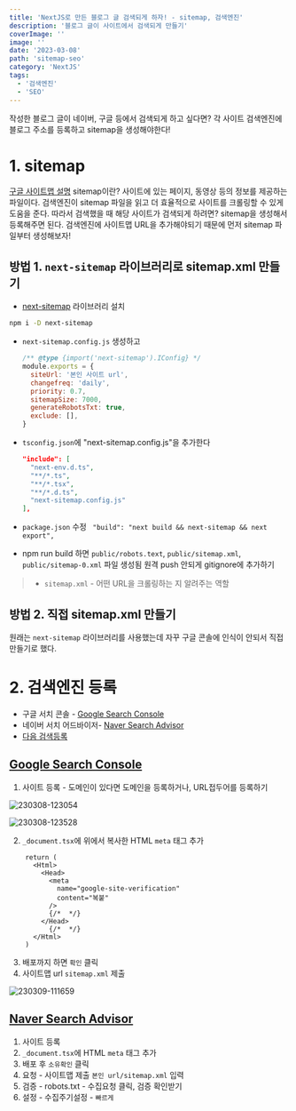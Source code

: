 ```yaml
---
title: 'NextJS로 만든 블로그 글 검색되게 하자! - sitemap, 검색엔진'
description: '블로그 글이 사이트에서 검색되게 만들기'
coverImage: ''
image: ''
date: '2023-03-08'
path: 'sitemap-seo'
category: 'NextJS'
tags:
  - '검색엔진'
  - 'SEO'
---
```


작성한 블로그 글이 네이버, 구글 등에서 검색되게 하고 싶다면?
각 사이트 검색엔진에 블로그 주소를 등록하고 sitemap을 생성해야한다!

# 1. sitemap

[구글 사이트맵 설명](https://developers.google.com/search/docs/crawling-indexing/sitemaps/overview?hl=ko)
sitemap이란?
사이트에 있는 페이지, 동영상 등의 정보를 제공하는 파일이다.
검색엔진이 sitemap 파일을 읽고 더 효율적으로 사이트를 크롤링할 수 있게 도움을 준다.
따라서 검색했을 때 해당 사이트가 검색되게 하려면? sitemap을 생성해서 등록해주면 된다.
검색엔진에 사이트맵 URL을 추가해야되기 때문에 먼저 sitemap 파일부터 생성해보자!

## 방법 1. `next-sitemap` 라이브러리로 sitemap.xml 만들기

- [next-sitemap](https://github.com/iamvishnusankar/next-sitemap) 라이브러리 설치

```bash
npm i -D next-sitemap
```

- `next-sitemap.config.js` 생성하고

  ```js:next-sitemap.config.js
  /** @type {import('next-sitemap').IConfig} */
  module.exports = {
    siteUrl: '본인 사이트 url',
    changefreq: 'daily',
    priority: 0.7,
    sitemapSize: 7000,
    generateRobotsTxt: true,
    exclude: [],
  }
  ```

- `tsconfig.json`에 "next-sitemap.config.js"을 추가한다

  ```json:tsconfig.json {6} showLineNumbers
  "include": [
    "next-env.d.ts",
    "**/*.ts",
    "**/*.tsx",
    "**/*.d.ts",
    "next-sitemap.config.js"
  ],
  ```

- `package.json` 수정
  ` "build": "next build && next-sitemap && next export",`

- npm run build 하면
  `public/robots.text`, `public/sitemap.xml`, `public/sitemap-0.xml` 파일 생성됨
  원격 push 안되게 gitignore에 추가하기

> - `sitemap.xml` - 어떤 URL을 크롤링하는 지 알려주는 역할

## 방법 2. 직접 sitemap.xml 만들기

원래는 `next-sitemap` 라이브러리를 사용했는데 자꾸 구글 콘솔에 인식이 안되서 직접 만들기로 했다.

# 2. 검색엔진 등록

- 구글 서치 콘솔 - [Google Search Console](https://search.google.com/search-console/welcome?utm_source=about-page)
- 네이버 서치 어드바이저- [Naver Search Advisor](https://searchadvisor.naver.com/)
- [다음 검색등록](https://register.search.daum.net/index.daum)

## [Google Search Console](https://search.google.com/search-console/welcome?utm_source=about-page)

1. 사이트 등록 - 도메인이 있다면 도메인을 등록하거나, URL접두어를 등록하기

![230308-123054](/images/posts/sitemap-seo/230308-123054.png)

![230308-123528](/images/posts/sitemap-seo/230308-123528.png)

2. `_document.tsx`에 위에서 복사한 HTML `meta` 태그 추가

```js:_document.tsx {4-7} showLineNumbers
    return (
      <Html>
        <Head>
          <meta
            name="google-site-verification"
            content="복붙"
          />
          {/*  */}
        </Head>
          {/*  */}
      </Html>
    )
```

3. 배포까지 하면 `확인` 클릭
4. 사이트맵 url `sitemap.xml` 제출

![230309-111659](/images/posts/sitemap-seo/230309-111659.png)

## [Naver Search Advisor](https://searchadvisor.naver.com/console/board)

1. 사이트 등록
2. `_document.tsx`에 HTML `meta` 태그 추가
3. 배포 후 `소유확인` 클릭
4. 요청 - 사이트맵 제출 `본인 url/sitemap.xml` 입력
5. 검증 - robots.txt - 수집요청 클릭, 검증 확인받기
6. 설정 - 수집주기설정 - `빠르게`
